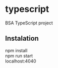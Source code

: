 # typescript
BSA TypeScript project

## Instalation
npm install<br />
npm run start<br />
localhost:4040
